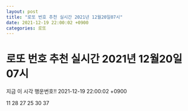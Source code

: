 ```yaml
---
layout: post
title: "로또 번호 추천 실시간 2021년 12월20일07시"
date: 2021-12-19 22:00:02 +0900
categories: 로또
---
```


# 로또 번호 추천 실시간 2021년 12월20일07시

지금 이 시각 행운번호!! 2021-12-19 22:00:02 +0900

 11  28  27  25  30  37 

